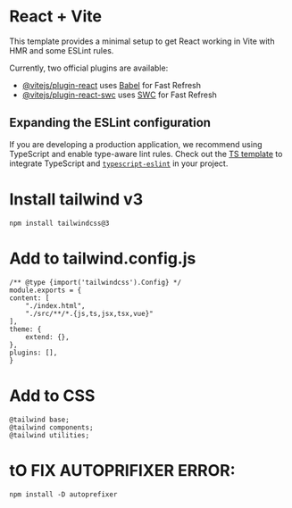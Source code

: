 # React + Vite

This template provides a minimal setup to get React working in Vite with HMR and some ESLint rules.

Currently, two official plugins are available:

- [@vitejs/plugin-react](https://github.com/vitejs/vite-plugin-react/blob/main/packages/plugin-react/README.md) uses [Babel](https://babeljs.io/) for Fast Refresh
- [@vitejs/plugin-react-swc](https://github.com/vitejs/vite-plugin-react-swc) uses [SWC](https://swc.rs/) for Fast Refresh

## Expanding the ESLint configuration

If you are developing a production application, we recommend using TypeScript and enable type-aware lint rules. Check out the [TS template](https://github.com/vitejs/vite/tree/main/packages/create-vite/template-react-ts) to integrate TypeScript and [`typescript-eslint`](https://typescript-eslint.io) in your project.


# Install tailwind v3
    npm install tailwindcss@3

# Add to tailwind.config.js
    /** @type {import('tailwindcss').Config} */
    module.exports = {
    content: [
        "./index.html",
        "./src/**/*.{js,ts,jsx,tsx,vue}"
    ],
    theme: {
        extend: {},
    },
    plugins: [],
    }

# Add to CSS
    @tailwind base;
    @tailwind components;
    @tailwind utilities;

# tO FIX AUTOPRIFIXER ERROR:
    npm install -D autoprefixer
